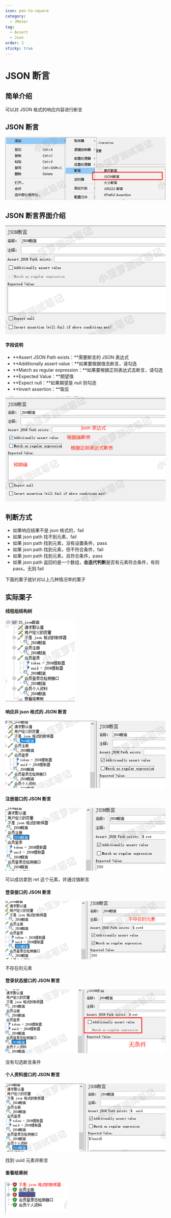 ```yaml
---
icon: pen-to-square
category:
  - JMeter
tag:
  - Assert
  - Json
order: 3
sticky: true
---
```


# JSON 断言

## 简单介绍

可以对 JSON 格式的响应内容进行断言

 

## JSON 断言

[![img](/assets/jmeter/1896874-20200825114057201-753123499.png)](https://img2020.cnblogs.com/blog/1896874/202008/1896874-20200825114057201-753123499.png)

 

## JSON 断言界面介绍

[![img](/assets/jmeter/1896874-20200825114059454-1366245387.png)](https://img2020.cnblogs.com/blog/1896874/202008/1896874-20200825114059454-1366245387.png)

#### 字段说明

- **Assert JSON Path exists：**需要断言的 JSON 表达式
- **Additionally assert value：**如果要根据值去断言，请勾选
- **Match as regular expression：**如果要根据正则表达式去断言，请勾选
- **Expected Value：**期望值
- **Expect null：**如果期望是 null 则勾选
- **Invert assertion：**取反

[![img](/assets/jmeter/1896874-20200825114440877-1742335282.png)](https://img2020.cnblogs.com/blog/1896874/202008/1896874-20200825114440877-1742335282.png)

 

## 判断方式

- 如果响应结果不是 json 格式的，fail
- 如果 json path 找不到元素，fail
- 如果 json path 找到元素，没有设置条件，pass
- 如果 json path 找到元素，但不符合条件，fail
- 如果 json path 找到元素，且符合条件，pass
- 如果 json path 返回的是一个数组，**会迭代判断**是否有元素符合条件，有则 pass，无则 fail

下面的栗子就针对以上几种情况举的栗子

 

## 实际栗子

#### 线程组结构树

[![img](/assets/jmeter/1896874-20200825150054493-1019881582.png)](https://img2020.cnblogs.com/blog/1896874/202008/1896874-20200825150054493-1019881582.png)

 

#### 响应非 json 格式的 JSON 断言

[![img](/assets/jmeter/1896874-20200825150620078-406872574.png)](https://img2020.cnblogs.com/blog/1896874/202008/1896874-20200825150620078-406872574.png)

 

#### 注册接口的 JSON 断言

[![img](/assets/jmeter/1896874-20200825150807957-346675469.png)](https://img2020.cnblogs.com/blog/1896874/202008/1896874-20200825150807957-346675469.png)

可以成功拿到 ret 这个元素，并通过值断言

 

#### 登录接口的 JSON 断言

[![img](/assets/jmeter/1896874-20200825150832137-1670035187.png)](https://img2020.cnblogs.com/blog/1896874/202008/1896874-20200825150832137-1670035187.png)

不存在的元素

 

#### 登录状态接口的 JSON 断言

[![img](/assets/jmeter/1896874-20200825150844301-2066685874.png)](https://img2020.cnblogs.com/blog/1896874/202008/1896874-20200825150844301-2066685874.png)

没有勾选断言条件

 

#### 个人资料接口的 JSON 断言

[![img](/assets/jmeter/1896874-20200825150856598-1563596976.png)](https://img2020.cnblogs.com/blog/1896874/202008/1896874-20200825150856598-1563596976.png)

找到 uuid 元素并断言

 

#### 查看结果树

[![img](/assets/jmeter/1896874-20200825150925527-233087400.png)](https://img2020.cnblogs.com/blog/1896874/202008/1896874-20200825150925527-233087400.png)